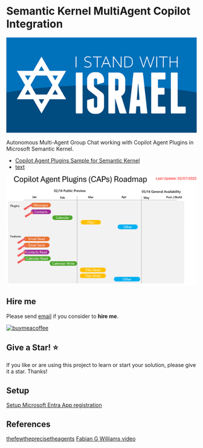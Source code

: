 # Semantic Kernel MultiAgent Copilot Integration

![I stand with Israel](./images/IStandWithIsrael.png)

Autonomous Multi-Agent Group Chat working with Copilot Agent Plugins in Microsoft Semantic Kernel.

- [Copilot Agent Plugins Sample for Semantic Kernel](https://github.com/microsoft/semantic-kernel/blob/c669f74099629db40c281397886ae5d81856e9e4/dotnet/samples/Demos/CopilotAgentPlugins/README.md)
- [text](https://github.com/fabianwilliams/LuxMentis/blob/0e385bdd690cbbc157c61ca9ca972001f56168e1/dotnet/CAPs/thefewtheprecisetheagents/Program.cs)

![CAPs_PublicRoadmap](./images/CAPs_PublicRoadmap.png)

## Hire me

Please send [email](mailto:kingdavidconsulting@gmail.com) if you consider to **hire me**.

[![buymeacoffee](https://www.buymeacoffee.com/assets/img/custom_images/orange_img.png)](https://www.buymeacoffee.com/vyve0og)

## Give a Star! :star:

If you like or are using this project to learn or start your solution, please give it a star. Thanks!

## Setup

[Setup Microsoft Entra App registration](./util/)

## References

[thefewtheprecisetheagents](https://github.com/fabianwilliams/LuxMentis/tree/main/dotnet/CAPs/thefewtheprecisetheagents)
[Fabian G Williams video](https://youtu.be/RYQmSbmd-WY)
